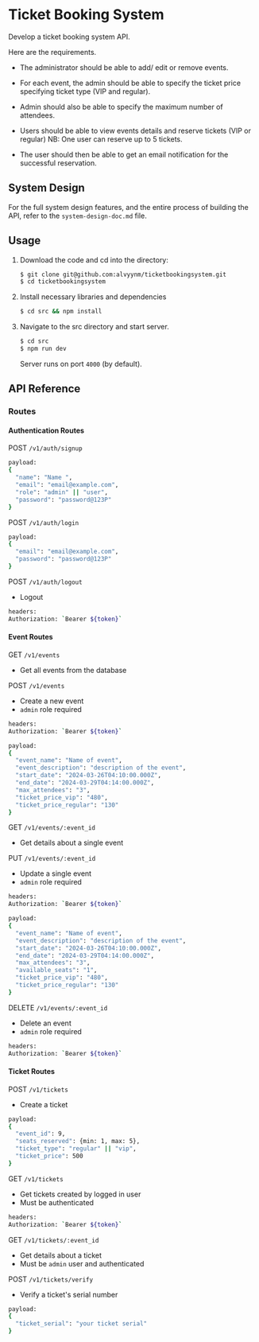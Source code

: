# Ticket Booking System

Develop a ticket booking system API.

Here are the requirements.

- The administrator should be able to add/ edit or remove events.

- For each event, the admin should be able to specify the ticket price specifying ticket type (VIP and regular).

- Admin should also be able to specify the maximum number of attendees.

- Users should be able to view events details and reserve tickets (VIP or regular) NB: One user can reserve up to 5 tickets.

- The user should then be able to get an email notification for the successful reservation.


## System Design 

For the full system design features, and the entire process of building the API, refer to the `system-design-doc.md` file.
## Usage

1. Download the code and cd into the directory:
   ```bash
   $ git clone git@github.com:alvyynm/ticketbookingsystem.git
   $ cd ticketbookingsystem
   ```
2. Install necessary libraries and dependencies
   ```bash
   $ cd src && npm install
   ```
3. Navigate to the src directory and start server.
   ```bash
   $ cd src
   $ npm run dev
   ```
   Server runs on port `4000` (by default).

## API Reference

### Routes

#### Authentication Routes

POST `/v1/auth/signup`

```bash
payload:
{
  "name": "Name ",
  "email": "email@example.com",
  "role": "admin" || "user",
  "password": "password@123P"
}
```

POST `/v1/auth/login`

```bash
payload:
{
  "email": "email@example.com",
  "password": "password@123P"
}
```

POST `/v1/auth/logout`

- Logout

```bash
headers:
Authorization: `Bearer ${token}`
```

#### Event Routes

GET `/v1/events`

- Get all events from the database

POST `/v1/events`

- Create a new event
- `admin` role required

```bash
headers:
Authorization: `Bearer ${token}`
```

```bash
payload:
{
  "event_name": "Name of event",
  "event_description": "description of the event",
  "start_date": "2024-03-26T04:10:00.000Z",
  "end_date": "2024-03-29T04:14:00.000Z",
  "max_attendees": "3",
  "ticket_price_vip": "480",
  "ticket_price_regular": "130"
}
```

GET `/v1/events/:event_id`

- Get details about a single event

PUT `/v1/events/:event_id`

- Update a single event
- `admin` role required

```bash
headers:
Authorization: `Bearer ${token}`
```

```bash
payload:
{
  "event_name": "Name of event",
  "event_description": "description of the event",
  "start_date": "2024-03-26T04:10:00.000Z",
  "end_date": "2024-03-29T04:14:00.000Z",
  "max_attendees": "3",
  "available_seats": "1",
  "ticket_price_vip": "480",
  "ticket_price_regular": "130"
}
```

DELETE `/v1/events/:event_id`

- Delete an event
- `admin` role required

```bash
headers:
Authorization: `Bearer ${token}`
```

#### Ticket Routes

POST `/v1/tickets`

- Create a ticket

```bash
payload:
{
  "event_id": 9,
  "seats_reserved": {min: 1, max: 5},
  "ticket_type": "regular" || "vip",
  "ticket_price": 500
}
```

GET `/v1/tickets`

- Get tickets created by logged in user
- Must be authenticated

```bash
headers:
Authorization: `Bearer ${token}`
```

GET `/v1/tickets/:event_id`

- Get details about a ticket
- Must be `admin` user and authenticated

POST `/v1/tickets/verify`

- Verify a ticket's serial number

```bash
payload:
{
  "ticket_serial": "your ticket serial"
}
```
